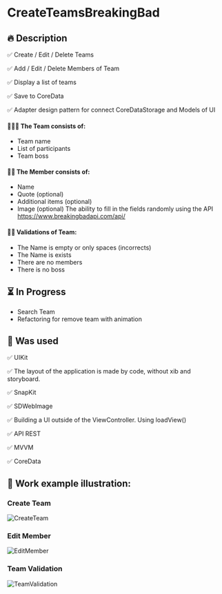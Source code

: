 # CreateTeamsBreakingBad


## 🔥 Description
:white_check_mark: Create / Edit / Delete Teams

:white_check_mark: Add / Edit / Delete Members of Team

:white_check_mark: Display a list of teams

:white_check_mark: Save to CoreData 

:white_check_mark: Adapter design pattern for connect CoreDataStorage and Models of UI 


#### :people_holding_hands: The Team consists of:
- Team name
- List of participants
- Team boss

#### :superhero_man: The Member consists of:
- Name
- Quote (optional)
- Additional items (optional)
- Image (optional)
The ability to fill in the fields randomly using the API https://www.breakingbadapi.com/api/

####  :policewoman: Validations of Team:

- The Name is empty or only spaces (incorrects)
- The Name is exists
- There are no members
- There is no boss


## :hourglass_flowing_sand: In Progress

- Search Team
- Refactoring for remove team with animation


## :kick_scooter: Was used
:white_check_mark: UIKit

:white_check_mark: The layout of the application is made by code, without xib and storyboard.

:white_check_mark: SnapKit

:white_check_mark: SDWebImage

:white_check_mark: Building a UI outside of the ViewController. Using loadView()

:white_check_mark: API REST

:white_check_mark: MVVM

:white_check_mark: CoreData 


## 📱 Work example illustration:

### Create Team
![CreateTeam](https://user-images.githubusercontent.com/31052641/147358139-402ffb9b-3cc4-4bf2-a8e7-b24a03d5d881.gif)

### Edit Member
![EditMember](https://user-images.githubusercontent.com/31052641/147358170-795f0fc4-2b45-4a4d-b3c0-2f4f89a0fe5a.gif)

### Team Validation
![TeamValidation](https://user-images.githubusercontent.com/31052641/147358184-0c5c0408-7de5-4b4a-ab7a-4bd2edf6df16.gif)


